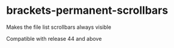 # brackets-permanent-scrollbars

Makes the file list scrollbars always visible

Compatible with release 44 and above